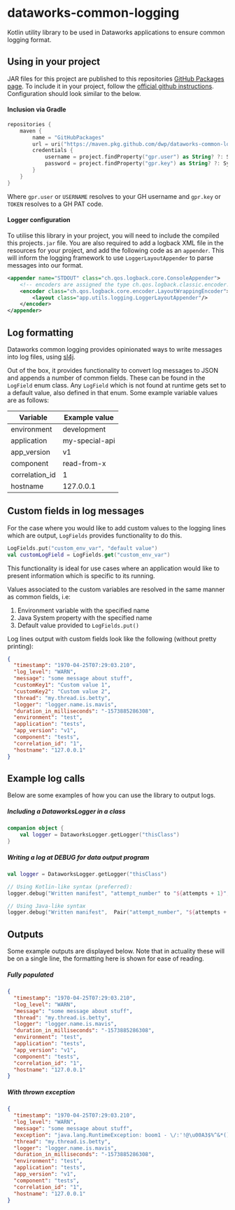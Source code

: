 # dataworks-common-logging
Kotlin utility library to be used in Dataworks applications to ensure common logging format.

## Using in your project
JAR files for this project are published to this repositories [GitHub Packages page](https://github.com/dwp/dataworks-common-logging/packages). To include it in your project, follow the [official github instructions](https://help.github.com/en/packages/using-github-packages-with-your-projects-ecosystem/configuring-gradle-for-use-with-github-packages). Configuration should look similar to the below.

#### Inclusion via Gradle
```kotlin
repositories {
    maven {
        name = "GitHubPackages"
        url = uri("https://maven.pkg.github.com/dwp/dataworks-common-logging")
        credentials {
            username = project.findProperty("gpr.user") as String? ?: System.getenv("USERNAME")
            password = project.findProperty("gpr.key") as String? ?: System.getenv("TOKEN")
        }
    }
}
```
Where `gpr.user` or `USERNAME` resolves to your GH username and `gpr.key` or `TOKEN` resolves to a GH PAT code. 

#### Logger configuration
To utilise this library in your project, you will need to include the compiled this projects`.jar` file. You are also required to add a logback XML file in the resources for your project, and add the following code as an `appender`. This will inform the logging framework to use `LoggerLayoutAppender` to parse messages into our format.
```xml
<appender name="STDOUT" class="ch.qos.logback.core.ConsoleAppender">
    <!-- encoders are assigned the type ch.qos.logback.classic.encoder.PatternLayoutEncoder by default -->
    <encoder class="ch.qos.logback.core.encoder.LayoutWrappingEncoder">
        <layout class="app.utils.logging.LoggerLayoutAppender"/>
    </encoder>
</appender>
```

## Log formatting
Dataworks common logging provides opinionated ways to write messages into log files, using [sl4j](http://www.slf4j.org/).

Out of the box, it provides functionality to convert log messages to JSON and appends a number of common fields. These can be found in the `LogField` enum class. Any `LogField` which is not found at runtime gets set to a default value, also defined in that enum. Some example variable values are as follows:

| Variable       | Example value  |
|----------------|----------------|
| environment    | development    |
| application    | my-special-api |
| app_version    | v1             |
| component      | read-from-x    |
| correlation_id | 1              |
| hostname       | 127.0.0.1      |

## Custom fields in log messages
For the case where you would like to add custom values to the logging lines which are output, `LogFields` provides functionality to do this.
```kotlin
LogFields.put("custom_env_var", "default value")
val customLogField = LogFields.get("custom_env_var")
```
This functionality is ideal for use cases where an application would like to present information which is specific to its running.

Values associated to the custom variables are resolved in the same manner as common fields, i.e:
1. Environment variable with the specified name
2. Java System property with the specified name
3. Default value provided to `LogFields.put()`

Log lines output with custom fields look like the following (without pretty printing):
```json
{
  "timestamp": "1970-04-25T07:29:03.210",
  "log_level": "WARN",
  "message": "some message about stuff",
  "customKey1": "Custom value 1",
  "customKey2": "Custom value 2",
  "thread": "my.thread.is.betty",
  "logger": "logger.name.is.mavis",
  "duration_in_milliseconds": "-1573885286308",
  "environment": "test",
  "application": "tests",
  "app_version": "v1",
  "component": "tests",
  "correlation_id": "1",
  "hostname": "127.0.0.1"
}
```

## Example log calls
Below are some examples of how you can use the library to output logs.

##### Including a DataworksLogger in a class
```kotlin
companion object {
    val logger = DataworksLogger.getLogger("thisClass")
}
``` 

##### Writing a log at DEBUG for data output program
```kotlin
val logger = DataworksLogger.getLogger("thisClass")

// Using Kotlin-like syntax (preferred):
logger.debug("Written manifest", "attempt_number" to "${attempts + 1}", "manifest_size" to "$manifestSize", "s3_location" to "s3://$manifestBucket/$manifestPrefix/$manifestFileName")

// Using Java-like syntax
logger.debug("Written manifest",  Pair("attempt_number", "${attempts + 1}"), Pair("manifest_size", "$manifestSize"), Pair("s3_location", "s3://$manifestBucket/$manifestPrefix/$manifestFileName"))
``` 

## Outputs
Some example outputs are displayed below. Note that in actuality these will be on a single line, the formatting here is shown for ease of reading.
##### Fully populated
```json
{
  "timestamp": "1970-04-25T07:29:03.210",
  "log_level": "WARN",
  "message": "some message about stuff",
  "thread": "my.thread.is.betty",
  "logger": "logger.name.is.mavis",
  "duration_in_milliseconds": "-1573885286308",
  "environment": "test",
  "application": "tests",
  "app_version": "v1",
  "component": "tests",
  "correlation_id": "1",
  "hostname": "127.0.0.1"
}
```

##### With thrown exception
```json
{
  "timestamp": "1970-04-25T07:29:03.210",
  "log_level": "WARN",
  "message": "some message about stuff",
  "exception": "java.lang.RuntimeException: boom1 - \/:'!@\u00A3$%^&*() |  at <omitted> |  at <omitted> |  ... 89 common frames omitted",
  "thread": "my.thread.is.betty",
  "logger": "logger.name.is.mavis",
  "duration_in_milliseconds": "-1573885286308",
  "environment": "test",
  "application": "tests",
  "app_version": "v1",
  "component": "tests",
  "correlation_id": "1",
  "hostname": "127.0.0.1"
}
```
